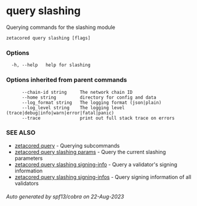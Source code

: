 # query slashing

Querying commands for the slashing module

```
zetacored query slashing [flags]
```

### Options

```
  -h, --help   help for slashing
```

### Options inherited from parent commands

```
      --chain-id string     The network chain ID
      --home string         directory for config and data 
      --log_format string   The logging format (json|plain) 
      --log_level string    The logging level (trace|debug|info|warn|error|fatal|panic) 
      --trace               print out full stack trace on errors
```

### SEE ALSO

* [zetacored query](zetacored_query.md)	 - Querying subcommands
* [zetacored query slashing params](zetacored_query_slashing_params.md)	 - Query the current slashing parameters
* [zetacored query slashing signing-info](zetacored_query_slashing_signing-info.md)	 - Query a validator's signing information
* [zetacored query slashing signing-infos](zetacored_query_slashing_signing-infos.md)	 - Query signing information of all validators

###### Auto generated by spf13/cobra on 22-Aug-2023
